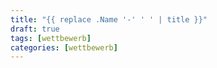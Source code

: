 ```yaml
---
title: "{{ replace .Name '-' ' ' | title }}"
draft: true
tags: [wettbewerb]
categories: [wettbewerb]
---
```

